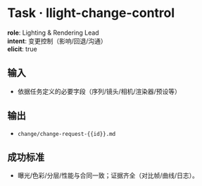 # Task · llight-change-control

**role**: Lighting & Rendering Lead  
**intent**: 变更控制（影响/回退/沟通）  
**elicit**: true

## 输入

- 依据任务定义的必要字段（序列/镜头/相机/渲染器/预设等）

## 输出

- `change/change-request-{{id}}.md`

## 成功标准

- 曝光/色彩/分层/性能与合同一致；证据齐全（对比帧/曲线/日志）。
